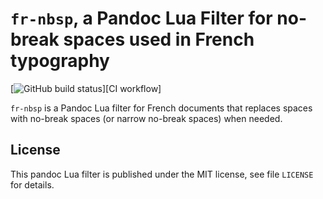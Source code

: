`fr-nbsp`, a Pandoc Lua Filter for no-break spaces used in French typography
==================================================================

[![GitHub build status][CI badge]][CI workflow]

`fr-nbsp` is a Pandoc Lua filter for French documents that replaces
spaces with no-break spaces (or narrow no-break spaces) when needed.

[CI badge]: https://img.shields.io/github/workflow/status/RLesur/pandoc-filter-fr-nbsp/CI?logo=github

License
------------------------------------------------------------------

This pandoc Lua filter is published under the MIT license, see
file `LICENSE` for details.
